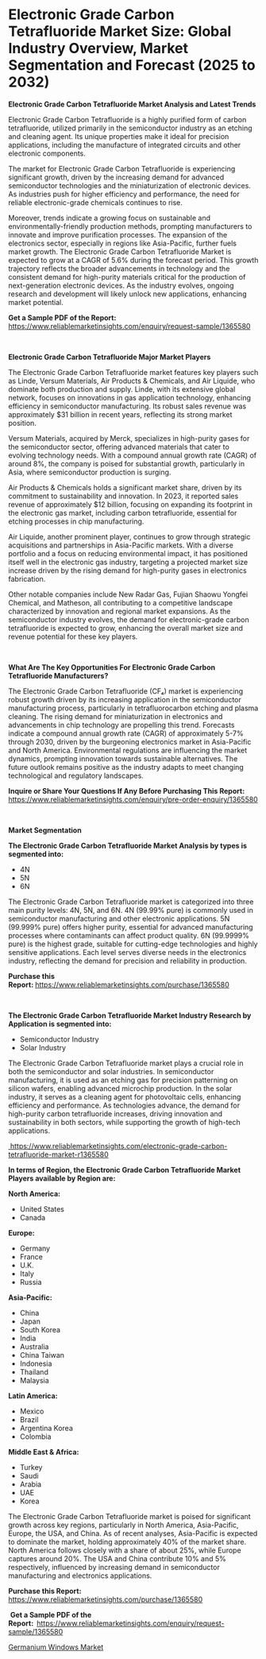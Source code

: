 <p><h1>Electronic Grade Carbon Tetrafluoride Market Size: Global Industry Overview, Market Segmentation and Forecast (2025 to 2032)</h1></p><p><strong>Electronic Grade Carbon Tetrafluoride Market Analysis and Latest Trends</strong></p>
<p><p>Electronic Grade Carbon Tetrafluoride is a highly purified form of carbon tetrafluoride, utilized primarily in the semiconductor industry as an etching and cleaning agent. Its unique properties make it ideal for precision applications, including the manufacture of integrated circuits and other electronic components. </p><p>The market for Electronic Grade Carbon Tetrafluoride is experiencing significant growth, driven by the increasing demand for advanced semiconductor technologies and the miniaturization of electronic devices. As industries push for higher efficiency and performance, the need for reliable electronic-grade chemicals continues to rise. </p><p>Moreover, trends indicate a growing focus on sustainable and environmentally-friendly production methods, prompting manufacturers to innovate and improve purification processes. The expansion of the electronics sector, especially in regions like Asia-Pacific, further fuels market growth. The Electronic Grade Carbon Tetrafluoride Market is expected to grow at a CAGR of 5.6% during the forecast period. This growth trajectory reflects the broader advancements in technology and the consistent demand for high-purity materials critical for the production of next-generation electronic devices. As the industry evolves, ongoing research and development will likely unlock new applications, enhancing market potential.</p></p>
<p><strong>Get a Sample PDF of the Report:&nbsp;</strong> <a href="https://www.reliablemarketinsights.com/enquiry/request-sample/1365580?utm_campaign=3498&utm_medium=2&utm_source=Github&utm_content=ia&utm_term=22032025&utm_id=electronic-grade-carbon-tetrafluoride">https://www.reliablemarketinsights.com/enquiry/request-sample/1365580</a></p>
<p>&nbsp;</p>
<p><strong>Electronic Grade Carbon Tetrafluoride Major Market Players</strong></p>
<p><p>The Electronic Grade Carbon Tetrafluoride market features key players such as Linde, Versum Materials, Air Products & Chemicals, and Air Liquide, who dominate both production and supply. Linde, with its extensive global network, focuses on innovations in gas application technology, enhancing efficiency in semiconductor manufacturing. Its robust sales revenue was approximately $31 billion in recent years, reflecting its strong market position.</p><p>Versum Materials, acquired by Merck, specializes in high-purity gases for the semiconductor sector, offering advanced materials that cater to evolving technology needs. With a compound annual growth rate (CAGR) of around 8%, the company is poised for substantial growth, particularly in Asia, where semiconductor production is surging.</p><p>Air Products & Chemicals holds a significant market share, driven by its commitment to sustainability and innovation. In 2023, it reported sales revenue of approximately $12 billion, focusing on expanding its footprint in the electronic gas market, including carbon tetrafluoride, essential for etching processes in chip manufacturing.</p><p>Air Liquide, another prominent player, continues to grow through strategic acquisitions and partnerships in Asia-Pacific markets. With a diverse portfolio and a focus on reducing environmental impact, it has positioned itself well in the electronic gas industry, targeting a projected market size increase driven by the rising demand for high-purity gases in electronics fabrication.</p><p>Other notable companies include New Radar Gas, Fujian Shaowu Yongfei Chemical, and Matheson, all contributing to a competitive landscape characterized by innovation and regional market expansions. As the semiconductor industry evolves, the demand for electronic-grade carbon tetrafluoride is expected to grow, enhancing the overall market size and revenue potential for these key players.</p></p>
<p>&nbsp;</p>
<p><strong>What Are The Key Opportunities For Electronic Grade Carbon Tetrafluoride Manufacturers?</strong></p>
<p><p>The Electronic Grade Carbon Tetrafluoride (CF₄) market is experiencing robust growth driven by its increasing application in the semiconductor manufacturing process, particularly in tetrafluorocarbon etching and plasma cleaning. The rising demand for miniaturization in electronics and advancements in chip technology are propelling this trend. Forecasts indicate a compound annual growth rate (CAGR) of approximately 5-7% through 2030, driven by the burgeoning electronics market in Asia-Pacific and North America. Environmental regulations are influencing the market dynamics, prompting innovation towards sustainable alternatives. The future outlook remains positive as the industry adapts to meet changing technological and regulatory landscapes.</p></p>
<p><strong>Inquire or Share Your Questions If Any Before Purchasing This Report:</strong> <a href="https://www.reliablemarketinsights.com/enquiry/pre-order-enquiry/1365580?utm_campaign=3498&utm_medium=2&utm_source=Github&utm_content=ia&utm_term=22032025&utm_id=electronic-grade-carbon-tetrafluoride">https://www.reliablemarketinsights.com/enquiry/pre-order-enquiry/1365580</a></p>
<p>&nbsp;</p>
<p><strong>Market Segmentation</strong></p>
<p><strong>The Electronic Grade Carbon Tetrafluoride Market Analysis by types is segmented into:</strong></p>
<p><ul><li>4N</li><li>5N</li><li>6N</li></ul></p>
<p><p>The Electronic Grade Carbon Tetrafluoride market is categorized into three main purity levels: 4N, 5N, and 6N. 4N (99.99% pure) is commonly used in semiconductor manufacturing and other electronic applications. 5N (99.999% pure) offers higher purity, essential for advanced manufacturing processes where contaminants can affect product quality. 6N (99.9999% pure) is the highest grade, suitable for cutting-edge technologies and highly sensitive applications. Each level serves diverse needs in the electronics industry, reflecting the demand for precision and reliability in production.</p></p>
<p><strong>Purchase this Report:&nbsp;</strong><a href="https://www.reliablemarketinsights.com/purchase/1365580?utm_campaign=3498&utm_medium=2&utm_source=Github&utm_content=ia&utm_term=22032025&utm_id=electronic-grade-carbon-tetrafluoride">https://www.reliablemarketinsights.com/purchase/1365580</a></p>
<p>&nbsp;</p>
<p><strong>The Electronic Grade Carbon Tetrafluoride Market Industry Research by Application is segmented into:</strong></p>
<p><ul><li>Semiconductor Industry</li><li>Solar Industry</li></ul></p>
<p><p>The Electronic Grade Carbon Tetrafluoride market plays a crucial role in both the semiconductor and solar industries. In semiconductor manufacturing, it is used as an etching gas for precision patterning on silicon wafers, enabling advanced microchip production. In the solar industry, it serves as a cleaning agent for photovoltaic cells, enhancing efficiency and performance. As technologies advance, the demand for high-purity carbon tetrafluoride increases, driving innovation and sustainability in both sectors, while supporting the growth of high-tech applications.</p></p>
<p><a href="https://www.reliablemarketinsights.com/electronic-grade-carbon-tetrafluoride-market-r1365580?utm_campaign=3498&utm_medium=2&utm_source=Github&utm_content=ia&utm_term=22032025&utm_id=electronic-grade-carbon-tetrafluoride">&nbsp;https://www.reliablemarketinsights.com/electronic-grade-carbon-tetrafluoride-market-r1365580</a></p>
<p><strong>In terms of Region, the Electronic Grade Carbon Tetrafluoride Market Players available by Region are:</strong></p>
<p>
    <p> <strong> North America: </strong>
        <ul>
            <li>United States</li>
            <li>Canada</li>
        </ul>
        </p> 
    <p> <strong> Europe: </strong>
        <ul>
            <li>Germany</li>
            <li>France</li>
            <li>U.K.</li>
            <li>Italy</li>
            <li>Russia</li>
        </ul>
        </p> 
    <p> <strong> Asia-Pacific: </strong>
        <ul>
            <li>China</li>
            <li>Japan</li>
            <li>South Korea</li>
            <li>India</li>
            <li>Australia</li>
            <li>China Taiwan</li>
            <li>Indonesia</li>
            <li>Thailand</li>
            <li>Malaysia</li>
        </ul>
        </p> 
    <p> <strong> Latin America: </strong>
        <ul>
            <li>Mexico</li>
            <li>Brazil</li>
            <li>Argentina Korea</li>
            <li>Colombia</li>
        </ul>
        </p> 
    <p> <strong> Middle East & Africa: </strong>
        <ul>
            <li>Turkey</li>
            <li>Saudi</li>
            <li>Arabia</li>
            <li>UAE</li>
            <li>Korea</li>
        </ul>
    </p>
    </p>
<p><p>The Electronic Grade Carbon Tetrafluoride market is poised for significant growth across key regions, particularly in North America, Asia-Pacific, Europe, the USA, and China. As of recent analyses, Asia-Pacific is expected to dominate the market, holding approximately 40% of the market share. North America follows closely with a share of about 25%, while Europe captures around 20%. The USA and China contribute 10% and 5% respectively, influenced by increasing demand in semiconductor manufacturing and electronics applications.</p></p>
<p><strong>Purchase this Report: </strong><a href="https://www.reliablemarketinsights.com/purchase/1365580?utm_campaign=3498&utm_medium=2&utm_source=Github&utm_content=ia&utm_term=22032025&utm_id=electronic-grade-carbon-tetrafluoride">https://www.reliablemarketinsights.com/purchase/1365580</a></p>
<p>&nbsp;<strong>Get a Sample PDF of the Report:&nbsp;&nbsp;</strong><a href="https://www.reliablemarketinsights.com/enquiry/request-sample/1365580?utm_campaign=3498&utm_medium=2&utm_source=Github&utm_content=ia&utm_term=22032025&utm_id=electronic-grade-carbon-tetrafluoride">https://www.reliablemarketinsights.com/enquiry/request-sample/1365580</a></p>
<p><strong></strong></p>
<p><p><a href="https://github.com/welidaeisya/Market-Research-Report-List-1/blob/main/germanium-windows-market.md?utm_campaign=3498&utm_medium=2&utm_source=Github&utm_content=ia&utm_term=22032025&utm_id=electronic-grade-carbon-tetrafluoride">Germanium Windows Market</a></p></p>